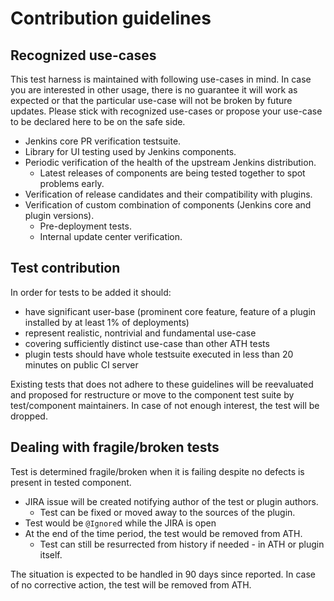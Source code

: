 # Contribution guidelines
 
## Recognized use-cases

This test harness is maintained with following use-cases in mind. In case you are interested in other usage, there is no guarantee it will work as expected or that the particular use-case will not be broken by future updates. Please stick with recognized use-cases or propose your use-case to be declared here to be on the safe side.

- Jenkins core PR verification testsuite.
- Library for UI testing used by Jenkins components.
- Periodic verification of the health of the upstream Jenkins distribution.
  - Latest releases of components are being tested together to spot problems early.
- Verification of release candidates and their compatibility with plugins.
- Verification of custom combination of components (Jenkins core and plugin versions).
  - Pre-deployment tests.
  - Internal update center verification.

## Test contribution

In order for tests to be added it should:

- have significant user-base (prominent core feature, feature of a plugin installed by at least 1% of deployments)
- represent realistic, nontrivial and fundamental use-case
- covering sufficiently distinct use-case than other ATH tests
- plugin tests should have whole testsuite executed in less than 20 minutes on public CI server

Existing tests that does not adhere to these guidelines will be reevaluated and proposed for restructure or move to the component test suite by test/component maintainers. In case of not enough interest, the test will be dropped.

## Dealing with fragile/broken tests

Test is determined fragile/broken when it is failing despite no defects is present in tested component.

- JIRA issue will be created notifying author of the test or plugin authors.
  - Test can be fixed or moved away to the sources of the plugin.
- Test would be `@Ignore`d while the JIRA is open
- At the end of the time period, the test would be removed from ATH.
  - Test can still be resurrected from history if needed - in ATH or plugin itself.

The situation is expected to be handled in 90 days since reported. In case of no corrective action, the test will be removed from ATH.
